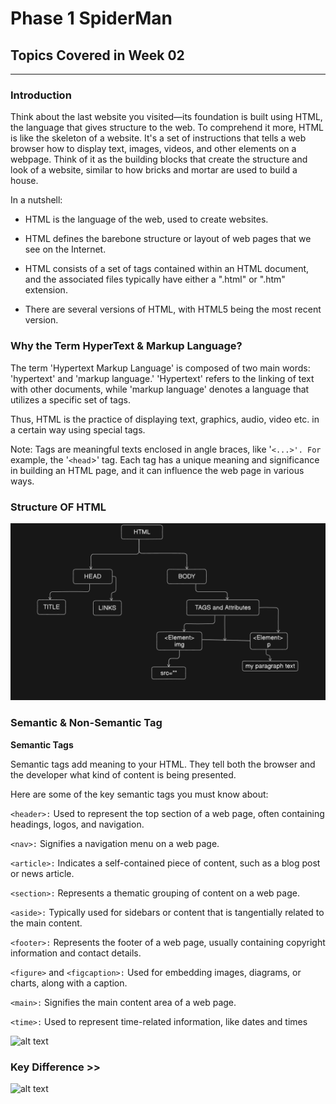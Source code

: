# Phase 1 SpiderMan 
## Topics Covered in Week 02

---

### Introduction
Think about the last website you visited—its foundation is built using HTML, the language that gives structure to the web. To comprehend it more, HTML is like the skeleton of a website. It's a set of instructions that tells a web browser how to display text, images, videos, and other elements on a webpage. Think of it as the building blocks that create the structure and look of a website, similar to how bricks and mortar are used to build a house.

In a nutshell:

- HTML is the language of the web, used to create websites.

- HTML defines the barebone structure or layout of web pages that we see on the Internet.

- HTML consists of a set of tags contained within an HTML document, and the associated files typically have either a ".html" or ".htm" extension.

- There are several versions of HTML, with HTML5 being the most recent version.


### Why the Term HyperText & Markup Language?
The term 'Hypertext Markup Language' is composed of two main words: 'hypertext' and 'markup language.' 'Hypertext' refers to the linking of text with other documents, while 'markup language' denotes a language that utilizes a specific set of tags.

Thus, HTML is the practice of displaying text, graphics, audio, video etc. in a certain way using special tags.

Note: Tags are meaningful texts enclosed in angle braces, like '```<...>'. For``` example, the '```<head```>' tag. Each tag has a unique meaning and significance in building an HTML page, and it can influence the web page in various ways.


### Structure OF HTML
![alt text](image.png)

### Semantic & Non-Semantic Tag

**Semantic Tags**

Semantic tags add meaning to your HTML. They tell both the browser and the developer what kind of content is being presented.

Here are some of the key semantic tags you must know about:

```<header>:``` Used to represent the top section of a web page, often containing headings, logos, and navigation.

```<nav>:``` Signifies a navigation menu on a web page.

```<article>:``` Indicates a self-contained piece of content, such as a blog post or news article.

```<section>:``` Represents a thematic grouping of content on a web page.

```<aside>:``` Typically used for sidebars or content that is tangentially related to the main content.

```<footer>:``` Represents the footer of a web page, usually containing copyright information and contact details.

```<figure>``` and ```<figcaption>:``` Used for embedding images, diagrams, or charts, along with a caption.

```<main>:``` Signifies the main content area of a web page.

```<time>:``` Used to represent time-related information, like dates and times


![alt text](image-1.png)

### Key Difference >>
![alt text](image-2.png)
